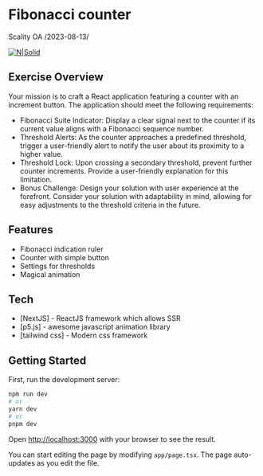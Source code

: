 # Fibonacci counter
Scality OA /2023-08-13/

[![N|Solid](https://cldup.com/dTxpPi9lDf.thumb.png)](https://nodesource.com/products/nsolid)

## Exercise Overview
Your mission is to craft a React application featuring a counter with an increment button.
The application should meet the following requirements:
- Fibonacci Suite Indicator: Display a clear signal next to the counter if its current value aligns with a Fibonacci sequence number.
- Threshold Alerts: As the counter approaches a predefined threshold, trigger a user-friendly alert to notify the user about its proximity to a higher value.
- Threshold Lock: Upon crossing a secondary threshold, prevent further counter increments. Provide a user-friendly explanation for this limitation.
- Bonus Challenge:
Design your solution with user experience at the forefront. Consider your solution with adaptability in mind, allowing for easy adjustments to the threshold criteria in the future.

## Features
- Fibonacci indication ruler
- Counter with simple button
- Settings for thresholds
- Magical animation


## Tech

- [NextJS] - ReactJS framework which allows SSR
- [p5.js] - awesome javascript animation library
- [tailwind css] - Modern css framework

## Getting Started

First, run the development server:

```bash
npm run dev
# or
yarn dev
# or
pnpm dev
```

Open [http://localhost:3000](http://localhost:3000) with your browser to see the result.

You can start editing the page by modifying `app/page.tsx`. The page auto-updates as you edit the file.

